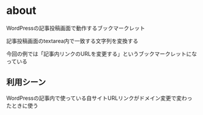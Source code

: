 # about

WordPressの記事投稿画面で動作するブックマークレット

記事投稿画面のtextarea内で一致する文字列を変換する

今回の例では「記事内リンクのURLを変更する」というブックマークレットになっている

## 利用シーン

WordPressの記事内で使っている自サイトURLリンクがドメイン変更で変わったときに使う

